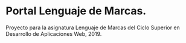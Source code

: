 # Portal Lenguaje de Marcas.

Proyecto para la asignatura Lenguaje de Marcas del Ciclo Superior en Desarrollo de Aplicaciones Web, 2019. 

